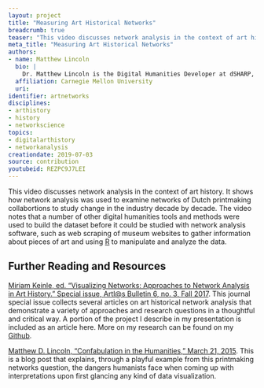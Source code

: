 ```yaml
---
layout: project
title: "Measuring Art Historical Networks"
breadcrumb: true
teaser: "This video discusses network analysis in the context of art history."
meta_title: "Measuring Art Historical Networks"
authors: 
- name: Matthew Lincoln
  bio: |
    Dr. Matthew Lincoln is the Digital Humanities Developer at dSHARP, the digital scholarship center at Carnegie Mellon University, where he focuses on computational and data-driven approaches to the study of history and culture. His current book project with Getty Publications, co-authored with Dr. Sandra van Ginhoven, uses data-driven modeling, network analysis, and textual analysis to mine the Getty Provenance Index Databases for insights into the history of collecting and the art market. He earned his PhD in Art History at the University of Maryland, College Park, and has held positions at the Getty Research Institute and the National Gallery of Art. He is an editorial board member of *The Programming Historian*.
  affiliation: Carnegie Mellon University
  uri:
identifier: artnetworks
disciplines: 
- arthistory
- history
- networkscience
topics:
- digitalarthistory
- networkanalysis
creationdate: 2019-07-03
source: contribution
youtubeid: REZPC9J7LEI
---
```



This video discusses network analysis in the context of art history. It shows how network analysis was used to examine networks of Dutch printmaking collabortions to study change in the industry decade by decade. The video notes that a number of other digital humanities tools and methods were used to build the dataset before it could be studied with network analysis software, such as web scraping of museum websites to gather information about pieces of art and using [R](https://www.r-project.org/) to manipulate and analyze the data. 

## Further Reading and Resources

[Miriam Keinle, ed. “Visualizing Networks: Approaches to Network Analysis in Art History.” Special issue, Artl@s Bulletin 6, no. 3, Fall 2017](https://docs.lib.purdue.edu/artlas/vol6/iss3/). This journal special issue collects several articles on art historical network analysis that demonstrate a variety of approaches and research questions in a thoughtful and critical way. A portion of the project I describe in my presentation is included as an article here. More on my research can be found on my [Github](https://github.com/mdlincoln/continuity_and_disruption).
 
[Matthew D. Lincoln, “Confabulation in the Humanities,” March 21, 2015](http://matthewlincoln.net/2015/03/21/confabulation-in-the-humanities.html). This is a blog post that explains, through a playful example from this printmaking networks question, the dangers humanists face when coming up with interpretations upon first glancing any kind of data visualization.
